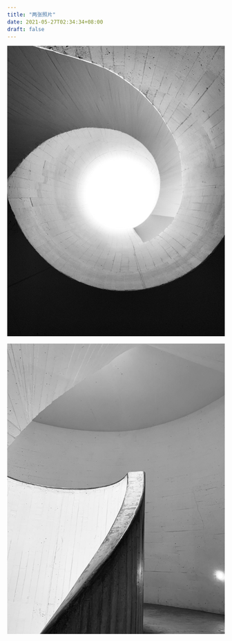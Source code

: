 ```yaml
---
title: "两张照片"
date: 2021-05-27T02:34:34+08:00
draft: false
---
```


![](IMG_7453.jpg)

![](IMG_7455.jpg)
